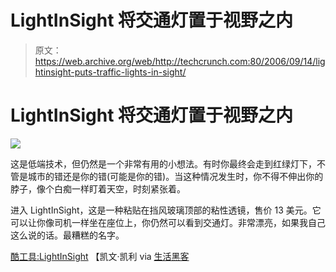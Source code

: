 # LightInSight 将交通灯置于视野之内

> 原文：<https://web.archive.org/web/http://techcrunch.com:80/2006/09/14/lightinsight-puts-traffic-lights-in-sight/>

# LightInSight 将交通灯置于视野之内

![](img/1711975e4e2a7246c7972d218fb2d93b.png)

这是低端技术，但仍然是一个非常有用的小想法。有时你最终会走到红绿灯下，不管是城市的错还是你的错(可能是你的错)。当这种情况发生时，你不得不伸出你的脖子，像个白痴一样盯着天空，时刻紧张着。

进入 LightInSight，这是一种粘贴在挡风玻璃顶部的粘性透镜，售价 13 美元。它可以让你像司机一样坐在座位上，你仍然可以看到交通灯。非常漂亮，如果我自己这么说的话。最糟糕的名字。

[酷工具:LightInSight](https://web.archive.org/web/20201020060055/http://www.kk.org/cooltools/archives/001387.php) 【凯文·凯利 via [生活黑客](https://web.archive.org/web/20201020060055/http://www.lifehacker.com/software/car/lightinsight-wideangle-windshield-lens-198622.php)